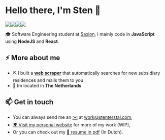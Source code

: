 # Hello there, I'm Sten 👋

<img src="https://img.shields.io/badge/node.js%20-%2343853D.svg?&style=for-the-badge&logo=node.js&logoColor=white"/><img src="https://img.shields.io/badge/javascript%20-%23323330.svg?&style=for-the-badge&logo=javascript&logoColor=%23F7DF1E"/><img src="https://img.shields.io/badge/react%20-%2320232a.svg?&style=for-the-badge&logo=react&logoColor=%2361DAFB"/><img src="https://img.shields.io/badge/react_native%20-%2320232a.svg?&style=for-the-badge&logo=react&logoColor=%2361DAFB"/>

🎓 Software Engineering student at [Saxion](https://www.saxion.edu/),  I mainly code in **JavaScript** using **NodeJS** and **React**.

## ⚡ More about me
- ⛏ I built a [**web scraper**](https://github.com/stenterstal/ikzoekeenhuisinenschede-scraper) that automatically searches for new subsidiary residences and mails them to you
- 🏡 Im located in **The Netherlands**

## 📫 Get in touch
- You can always send me an [✉️](mailto:work@stenterstal.com) at [work@stenterstal.com](mailto:work@stenterstal.com),
- [🌍 Visit my personal website](http://stenterstal.com) for more of my work (WIP),
- Or you can check out my [📄 resume in pdf](https://github.com/stenterstal/stenterstal/blob/main/CV.pdf) (In Dutch).
